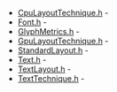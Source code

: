 * [CpuLayoutTechnique.h](CpuLayoutTechnique.h) - 
* [Font.h](Font.h) - 
* [GlyphMetrics.h](GlyphMetrics.h) - 
* [GpuLayoutTechnique.h](GpuLayoutTechnique.h) - 
* [StandardLayout.h](StandardLayout.h) - 
* [Text.h](Text.h) - 
* [TextLayout.h](TextLayout.h) - 
* [TextTechnique.h](TextTechnique.h) - 
